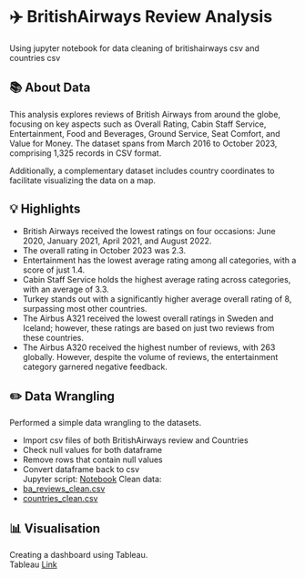 # ✈️ BritishAirways Review Analysis
Using jupyter notebook for data cleaning of britishairways csv and countries csv

## 📚 About Data  <br />
This analysis explores reviews of British Airways from around the globe, focusing on key aspects such as Overall Rating, Cabin Staff Service, Entertainment, Food and Beverages, Ground Service, Seat Comfort, and Value for Money. The dataset spans from March 2016 to October 2023, comprising 1,325 records in CSV format.

Additionally, a complementary dataset includes country coordinates to facilitate visualizing the data on a map.

## 💡 Highlights <br />
* British Airways received the lowest ratings on four occasions: June 2020, January 2021, April 2021, and August 2022.
* The overall rating in October 2023 was 2.3.
* Entertainment has the lowest average rating among all categories, with a score of just 1.4.
* Cabin Staff Service holds the highest average rating across categories, with an average of 3.3.
* Turkey stands out with a significantly higher average overall rating of 8, surpassing most other countries.
* The Airbus A321 received the lowest overall ratings in Sweden and Iceland; however, these ratings are based on just two reviews from these countries.
* The Airbus A320 received the highest number of reviews, with 263 globally. However, despite the volume of reviews, the entertainment category garnered negative feedback.

## ✏️ Data Wrangling <br />
Performed a simple data wrangling to the datasets.
* Import csv files of both BritishAirways review and Countries
* Check null values for both dataframe
* Remove rows that contain null values
* Convert dataframe back to csv  <br />
Jupyter script: [Notebook](https://github.com/diamond-or/BritishAirways_Dashboard/blob/main/Data%20Cleaning.ipynb)
Clean data: 
* [ba_reviews_clean.csv](https://github.com/diamond-or/BritishAirways_Dashboard/blob/main/ba_reviews_clean.csv)
* [countries_clean.csv](https://github.com/diamond-or/BritishAirways_Dashboard/blob/main/countries_clean.csv)
## 📊 Visualisation

Creating a dashboard using Tableau. <br />
Tableau [Link](https://public.tableau.com/views/BritishAirwaysReview_Dashboard/Dashboard1?:language=en-US&:sid=&:redirect=auth&:display_count=n&:origin=viz_share_link)

